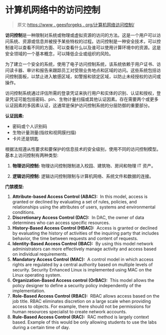 # 计算机网络中的访问控制

> 原文:[https://www . geesforgeks . org/计算机网络访问控制/](https://www.geeksforgeeks.org/access-control-in-computer-network/)

**访问控制**是一种限制对系统或物理或虚拟资源的访问的方法。这是一个用户可以访问系统、资源或信息并被授予某些特权的过程。访问控制是一种安全技术，可以控制谁可以查看不同的方面、可以查看什么以及谁可以使用计算环境中的资源。这是安全领域的一个基本概念，可以降低企业或组织的风险。

为了建立一个安全的系统，使用了电子访问控制系统，该系统依赖于用户证书、访问读卡器、审计和报告来跟踪员工对受限业务地点和区域的访问。这些系统包括访问控制面板，以禁止进入敏感区域，如警报和锁定区域，以防止未经授权的访问或操作。

访问控制系统通过评估所需的登录凭证来执行用户和实体的识别、认证和授权，登录凭证可能包括密码、pin、生物计量扫描或其他认证因素。存在需要两个或更多认证因素的多因素认证，这通常是保护访问控制系统的分层防御的重要部分。

**认证因素:**

*   密码或个人识别码
*   生物计量测量(指纹和视网膜扫描)
*   卡片还是钥匙

根据法规遵从性要求和要保护的信息技术的安全级别，使用不同的访问控制模型。基本上访问控制有两种类型:

1.  **物理访问控制:**
    物理访问控制限制进入校园、建筑物、房间和物理 IT 资产。

2.  **逻辑访问控制:**
    逻辑访问控制限制与计算机网络、系统文件和数据的连接。

**门禁模型:**

1.  **Attribute-based Access Control (ABAC):** 
    In this model, access is granted or declined by evaluating a set of rules, policies, and relationships using the attributes of users, systems and environmental conditions. 
2.  **Discretionary Access Control (DAC):** 
    In DAC, the owner of data determines who can access specific resources. 
3.  **History-Based Access Control (HBAC):** 
    Access is granted or declined by evaluating the history of activities of the inquiring party that includes behavior, the time between requests and content of requests. 
4.  **Identity-Based Access Control (IBAC):** 
    By using this model network administrators can more effectively manage activity and access based on individual requirements. 
5.  **Mandatory Access Control (MAC):** 
    A control model in which access rights are regulated by a central authority based on multiple levels of security. Security Enhanced Linux is implemented using MAC on the Linux operating system. 
6.  **Organization-Based Access control (OrBAC):** 
    This model allows the policy designer to define a security policy independently of the implementation. 
7.  **Role-Based Access Control (RBAC):** 
    RBAC allows access based on the job title. RBAC eliminates discretion on a large scale when providing access to objects. For example, there should not be permissions for human resources specialist to create network accounts. 
8.  **Rule-Based Access Control (RAC):** 
    RAC method is largely context based. Example of this would be only allowing students to use the labs during a certain time of day.